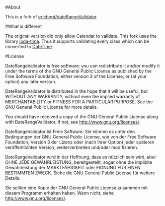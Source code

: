 #About

This is a fork of [erichegt/dateRangeValidator](https://github.com/erichegt/dateRangeValidator).

#What is different

The original version did only allow Calendar to validate. This fork uses the library [joda-time](http://joda-time.sourceforge.net/).
Thus it supports validating every class which can be converted to [DateTime](http://joda-time.sourceforge.net/api-release/index.html).

#License

DateRangeValidator is free software: you can redistribute it and/or modify
it under the terms of the GNU General Public License as published by
the Free Software Foundation, either version 3 of the License, or
(at your option) any later version.

DateRangeValidator is distributed in the hope that it will be useful,
but WITHOUT ANY WARRANTY; without even the implied warranty of
MERCHANTABILITY or FITNESS FOR A PARTICULAR PURPOSE.  See the
GNU General Public License for more details.

You should have received a copy of the GNU General Public License
along with DateRangeValidator.  If not, see <http://www.gnu.org/licenses/>.

DateRangeValidator ist Freie Software: Sie können es unter den Bedingungen
der GNU General Public License, wie von der Free Software Foundation,
Version 3 der Lizenz oder (nach Ihrer Option) jeder späteren
veröffentlichten Version, weiterverbreiten und/oder modifizieren.

DateRangeValidator wird in der Hoffnung, dass es nützlich sein wird, aber
OHNE JEDE GEWÄHRLEISTUNG, bereitgestellt; sogar ohne die implizite
Gewährleistung der MARKTFÄHIGKEIT oder EIGNUNG FÜR EINEN BESTIMMTEN ZWECK.
Siehe die GNU General Public License für weitere Details.

Sie sollten eine Kopie der GNU General Public License zusammen mit diesem
Programm erhalten haben. Wenn nicht, siehe <http://www.gnu.org/licenses/>.

